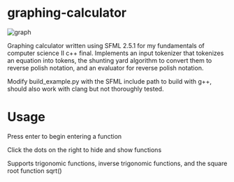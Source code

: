 # graphing-calculator

![graph](https://i.imgur.com/V5KfMuD.png)

Graphing calculator written using SFML 2.5.1 for my fundamentals of computer science II c++ final. Implements an input tokenizer that tokenizes an equation into tokens, the shunting yard algorithm to convert them to reverse polish notation, and an evaluator for reverse polish notation.

Modify build_example.py with the SFML include path to build with g++, should also work with clang but not thoroughly tested.

# Usage

Press enter to begin entering a function

Click the dots on the right to hide and show functions

Supports trigonomic functions, inverse trigonomic functions, and the square root function sqrt()
